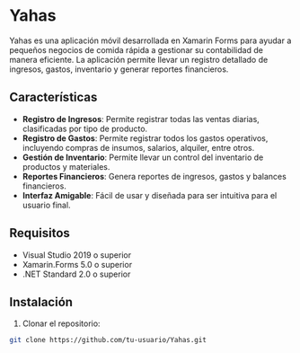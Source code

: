 # Yahas

Yahas es una aplicación móvil desarrollada en Xamarin Forms para ayudar a pequeños negocios de comida rápida a gestionar su contabilidad de manera eficiente. La aplicación permite llevar un registro detallado de ingresos, gastos, inventario y generar reportes financieros.

## Características

- **Registro de Ingresos**: Permite registrar todas las ventas diarias, clasificadas por tipo de producto.
- **Registro de Gastos**: Permite registrar todos los gastos operativos, incluyendo compras de insumos, salarios, alquiler, entre otros.
- **Gestión de Inventario**: Permite llevar un control del inventario de productos y materiales.
- **Reportes Financieros**: Genera reportes de ingresos, gastos y balances financieros.
- **Interfaz Amigable**: Fácil de usar y diseñada para ser intuitiva para el usuario final.

## Requisitos

- Visual Studio 2019 o superior
- Xamarin.Forms 5.0 o superior
- .NET Standard 2.0 o superior

## Instalación

1. Clonar el repositorio:

```bash
git clone https://github.com/tu-usuario/Yahas.git
